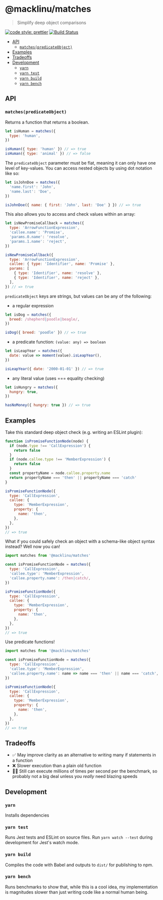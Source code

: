 # @macklinu/matches

> Simplify deep object comparisons

[![code style: prettier](https://img.shields.io/badge/code_style-prettier-ff69b4.svg)](https://github.com/prettier/prettier)
[![Build Status](https://travis-ci.org/macklinu/matches.svg?branch=master)](https://travis-ci.org/macklinu/matches)

<!-- START doctoc generated TOC please keep comment here to allow auto update -->
<!-- DON'T EDIT THIS SECTION, INSTEAD RE-RUN doctoc TO UPDATE -->

- [API](#api)
  - [`matches(predicateObject)`](#matchespredicateobject)
- [Examples](#examples)
- [Tradeoffs](#tradeoffs)
- [Development](#development)
  - [`yarn`](#yarn)
  - [`yarn test`](#yarn-test)
  - [`yarn build`](#yarn-build)
  - [`yarn bench`](#yarn-bench)

<!-- END doctoc generated TOC please keep comment here to allow auto update -->

## API

### `matches(predicateObject)`

Returns a function that returns a boolean.

```js
let isHuman = matches({
  type: 'human',
})

isHuman({ type: 'human' }) // => true
isHuman({ type: 'animal' }) // => false
```

The `predicateObject` parameter must be flat, meaning it can only have one level
of key-values. You can access nested objects by using dot notation like so:

```js
let isJohnDoe = matches({
  'name.first': 'John',
  'name.last': 'Doe',
})

isJohnDoe({ name: { first: 'John', last: 'Doe' } }) // => true
```

This also allows you to access and check values within an array:

```js
let isNewPromiseCallback = matches({
  type: 'ArrowFunctionExpression',
  'callee.name': 'Promise',
  'params.0.name': 'resolve',
  'params.1.name': 'reject',
})

isNewPromiseCallback({
  type: 'ArrowFunctionExpression',
  callee: { type: 'Identifier', name: 'Promise' },
  params: [
    { type: 'Identifier', name: 'resolve' },
    { type: 'Identifier', name: 'reject' },
  ],
}) // => true
```

`predicateObject` keys are strings, but values can be any of the following:

- a regular expression

```js
let isDog = matches({
  breed: /shepherd|poodle|beagle/,
})

isDog({ breed: 'poodle' }) // => true
```

- a predicate function: `(value: any) => boolean`

```js
let isLeapYear = matches({
  date: value => moment(value).isLeapYear(),
})

isLeapYear({ date: '2000-01-01' }) // => true
```

- any literal value (uses === equality checking)

```js
let isHungry = matches({
  hungry: true,
})

hasNoMoney({ hungry: true }) // => true
```

## Examples

Take this standard deep object check (e.g. writing an ESLint plugin):

```js
function isPromiseFunctionNode(node) {
  if (node.type !== 'CallExpression') {
    return false
  }
  if (node.callee.type !== 'MemberExpression') {
    return false
  }
  const propertyName = node.callee.property.name
  return propertyName === 'then' || propertyName === 'catch'
}

isPromiseFunctionNode({
  type: 'CallExpression',
  callee: {
    type: 'MemberExpression',
    property: {
      name: 'then',
    },
  },
})
// => true
```

What if you could safely check an object with a schema-like object syntax
instead? Well now you can!

```js
import matches from '@macklinu/matches'

const isPromiseFunctionNode = matches({
  type: 'CallExpression',
  'callee.type': 'MemberExpression',
  'callee.property.name': /then|catch/,
})

isPromiseFunctionNode({
  type: 'CallExpression',
  callee: {
    type: 'MemberExpression',
    property: {
      name: 'then',
    },
  },
})
// => true
```

Use predicate functions!

```js
import matches from '@macklinu/matches'

const isPromiseFunctionNode = matches({
  type: 'CallExpression',
  'callee.type': 'MemberExpression',
  'callee.property.name': name => name === 'then' || name === 'catch',
})

isPromiseFunctionNode({
  type: 'CallExpression',
  callee: {
    type: 'MemberExpression',
    property: {
      name: 'then',
    },
  },
})
// => true
```

## Tradeoffs

- ✅ May improve clarity as an alternative to writing many if statements in a
  function
- ❌ Slower execution than a plain old function
- 🤷‍♂️ Still can execute millions of times per second per the benchmark, so
  probably not a big deal unless you _really_ need blazing speeds

## Development

### `yarn`

Installs dependencies

### `yarn test`

Runs Jest tests and ESLint on source files. Run `yarn watch --test` during
development for Jest's watch mode.

### `yarn build`

Compiles the code with Babel and outputs to `dist/` for publishing to npm.

### `yarn bench`

Runs benchmarks to show that, while this is a cool idea, my implementation is
magnitudes slower than just writing code like a normal human being.
